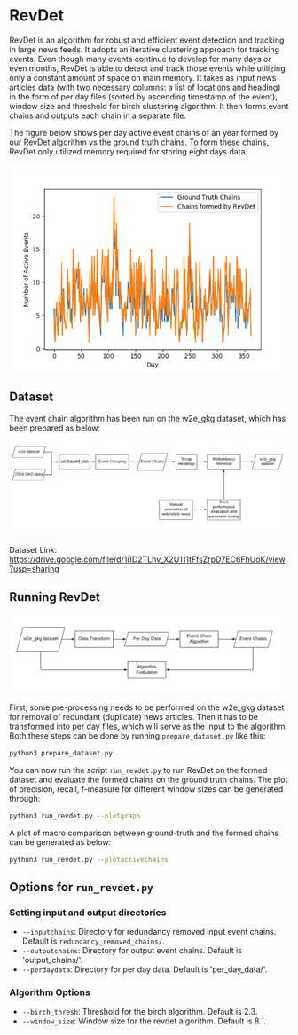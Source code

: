 # RevDet
RevDet is an algorithm for robust and efficient event detection and tracking in large news feeds. It adopts an iterative clustering approach for tracking events.  Even though many events continue to develop for many days or even months, RevDet is able to detect and track those events while utilizing only a constant amount of space on main memory. It takes as input news articles data (with two necessary columns: a list of locations and heading) in the form of per day files (sorted by ascending timestamp of the event), window size and threshold for birch clustering algorithm. It then forms event chains and outputs each chain in a separate file.

The figure below shows per day active event chains of an year formed by our RevDet algorithm vs the ground truth chains. To form these chains, RevDet only utilized memory required for storing eight days data.

<div align='center'>
<img src="images/activeeventchains2.png"></img>
</div>

## Dataset 

The event chain algorithm has been run on the w2e_gkg dataset, which has been prepared as below:
<div align='center'>
<img src="images/dataset_formation.png"></img>
</div>

Dataset Link: https://drive.google.com/file/d/1i1D2TLhv_X2U111tFfsZrpD7EC6FhUoK/view?usp=sharing

## Running RevDet

<div align='center'>
<img src="images/evaluation_procedure.png"></img>
</div>

First, some pre-processing needs to be performed on the w2e_gkg dataset for removal of redundant (duplicate) news articles. Then it has to be transformed into per day files, which will serve as the input to the algorithm. Both these steps can be done by running `prepare_dataset.py` like this:

```bash
python3 prepare_dataset.py
```

You can now run the script `run_revdet.py` to run RevDet on the formed dataset and evaluate the formed chains on the ground truth chains. The plot of precision, recall, f-measure for different window sizes can be generated through:

```bash
python3 run_revdet.py --plotgraph
```

A plot of macro comparison between ground-truth and the formed chains can be generated as below:
```bash
python3 run_revdet.py --plotactivechains
```

## Options for `run_revdet.py`

### Setting input and output directories

- `--inputchains`: Directory for redundancy removed input event chains. Default is `redundancy_removed_chains/`.
- `--outputchains`: Directory for output event chains. Default is 'output_chains/'.
- `--perdaydata`: Directory for per day data. Default is 'per_day_data/'.

### Algorithm Options

- `--birch_thresh`: Threshold for the birch algorithm. Default is 2.3.
- `--window_size`: Window size for the revdet algorithm. Default is 8.`.
